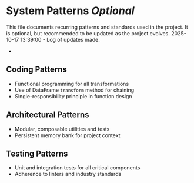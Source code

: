 # System Patterns *Optional*

This file documents recurring patterns and standards used in the project.
It is optional, but recommended to be updated as the project evolves.
2025-10-17 13:39:00 - Log of updates made.

*

## Coding Patterns

*   Functional programming for all transformations
*   Use of DataFrame `transform` method for chaining
*   Single-responsibility principle in function design

## Architectural Patterns

*   Modular, composable utilities and tests
*   Persistent memory bank for project context

## Testing Patterns

*   Unit and integration tests for all critical components
*   Adherence to linters and industry standards